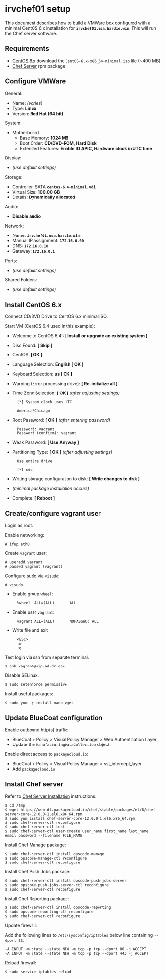 # irvchef01 setup
This document describes how to build a VMWare box configured with a minimal CentOS 6.x installation for **`irvchef01.usa.hardie.win`**. This will run the Chef server software.


## Requirements
- [CentOS 6.x](http://isoredirect.centos.org/centos/6/isos/x86_64/) download the `CentOS-6.x-x86_64-minimal.iso` file (~400 MB)
- [Chef Server](https://web-dl.packagecloud.io/chef/stable/packages/el/6/chef-server-core-12.0.0-1.el6.x86_64.rpm) rpm package


## Configure VMWare
General:

- Name: *(varies)*
- Type: **Linux**
- Version: **Red Hat (64 bit)**

System:

- Motherboard
	- Base Memory: **1024 MB**
	- Boot Order: **CD/DVD-ROM, Hard Disk**
	- Extended Features: **Enable IO APIC, Hardware clock in UTC time**

Display:

- *(use default settings)*

Storage:

- Controller: SATA **`centos-6.4-minimal.vdi`**
- Virtual Size: **100.00 GB**
- Details: **Dynamically allocated**

Audio:

- **Disable audio**

Network:

- Name: **`irvchef01.usa.hardie.win`**
- Manual IP assignment: **`172.16.0.90`**
- DNS: **`172.16.0.10`**
- Gateway: **`172.16.0.1`**

Ports:

- *(use default settings)*

Shared Folders:

- *(use default settings)*


## Install CentOS 6.x
Connect CD/DVD Drive to CentOS 6.x minimal ISO.

Start VM (CentOS 6.4 used in this example):

- Welcome to CentOS 6.4!: **[ Install or upgrade an existing system ]**
- Disc Found: **[ Skip ]**
- CentOS: **[ OK ]**
- Language Selection: **English [ OK ]**
- Keyboard Selection: **us [ OK ]**
- Warning (Error processing drive): **[ Re-initialize all ]**
- Time Zone Selection: **[ OK ]** *(after adjusting settings)*

        [*] System clock uses UTC

        America/Chicago

- Root Password: **[ OK ]** *(after entering password)*

        Password: vagrant
        Password (confirm): vagrant

- Weak Password: **[ Use Anyway ]**
- Partitioning Type: **[ OK ]** *(after adjusting settings)*

        Use entire drive

        [*] sda

- Writing storage configuration to disk: **[ Write changes to disk ]**
- *(minimal package installation occurs)*

- Complete: **[ Reboot ]**


## Create/configure vagrant user
Login as root.

Enable networking:

    # ifup eth0

Create `vagrant` user:

  	# useradd vagrant
  	# passwd vagrant (vagrant)

Configure sudo via `visudo`:

  	# visudo

- Enable group `wheel`:

        %wheel  ALL=(ALL)       ALL

- Enable user `vagrant`:

        vagrant ALL=(ALL)       NOPASSWD: ALL

- Write file and exit

        <ESC>
        :w
        :q

Test login via ssh from separate terminal.

    $ ssh vagrant@<ip.ad.dr.es>

Disable SELinux:

    $ sudo setenforce permissive

Install useful packages:

    $ sudo yum -y install nano wget


## Update BlueCoat configuration

Enable outbound http(s) traffic:

- BlueCoat > Policy > Visual Policy Manager > Web Authentication Layer
- Update the `ManufacturingDataCollection` object

Enable direct access to `packagecloud.io`:

- BlueCoat > Policy > Visual Policy Manager > ssl_intercept_layer
- Add `packagecloud.io`
    

## Install Chef server

Refer to [Chef Server Installation](http://docs.chef.io/install_server.html) instructions.

    $ cd /tmp
    $ wget https://web-dl.packagecloud.io/chef/stable/packages/el/6/chef-server-core-12.0.0-1.el6.x86_64.rpm
    $ sudo yum install chef-server-core-12.0.0-1.el6.x86_64.rpm
    $ sudo chef-server-ctl reconfigure
    $ sudo chef-server-ctl test
    $ sudo chef-server-ctl user-create user_name first_name last_name email password --filename FILE_NAME

Install Chef Manage package:

    $ sudo chef-server-ctl install opscode-manage
    $ sudo opscode-manage-ctl reconfigure
    $ sudo chef-server-ctl reconfigure

Install Chef Push Jobs package:

    $ sudo chef-server-ctl install opscode-push-jobs-server
    $ sudo opscode-push-jobs-server-ctl reconfigure
    $ sudo chef-server-ctl reconfigure

Install Chef Reporting package:

    $ sudo chef-server-ctl install opscode-reporting
    $ sudo opscode-reporting-ctl reconfigure
    $ sudo chef-server-ctl reconfigure

Update firewall:

Add the following lines to `/etc/sysconfig/iptables` below line containing `--dport 22`:

    -A INPUT -m state --state NEW -m tcp -p tcp --dport 80 -j ACCEPT
    -A INPUT -m state --state NEW -m tcp -p tcp --dport 443 -j ACCEPT

Reload firewall:

    $ sudo service iptables reload
